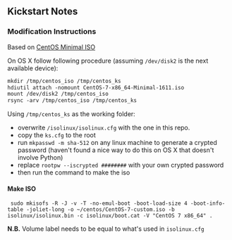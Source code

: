 ## Kickstart Notes


### Modification Instructions

Based on [CentOS Minimal ISO](http://isoredirect.centos.org/centos/7/isos/x86_64/CentOS-7-x86_64-Minimal-1611.iso)

On OS X follow following procedure (assuming `/dev/disk2` is the next available device):

```dtd
mkdir /tmp/centos_iso /tmp/centos_ks
hdiutil attach -nomount CentOS-7-x86_64-Minimal-1611.iso
mount /dev/disk2 /tmp/centos_iso
rsync -arv /tmp/centos_iso /tmp/centos_ks
```

Using `/tmp/centos_ks` as the working folder:
 - overwrite `/isolinux/isolinux.cfg` with the one in this repo.
 - copy the `ks.cfg` to the root
 - run `mkpasswd -m sha-512` on any linux machine to generate a crypted password (haven't found a nice way to do this on OS X that doesn't involve Python)
 - replace `rootpw --iscrypted ########` with your own crypted password 
 - then run the command to make the iso
 
#### Make ISO

` sudo mkisofs -R -J -v -T -no-emul-boot -boot-load-size 4 -boot-info-table -joliet-long -o ~/centos/CentOS-7-custom.iso -b isolinux/isolinux.bin -c isolinux/boot.cat -V "CentOS 7 x86_64" .`

**N.B.** Volume label needs to be equal to what's used in `isolinux.cfg`